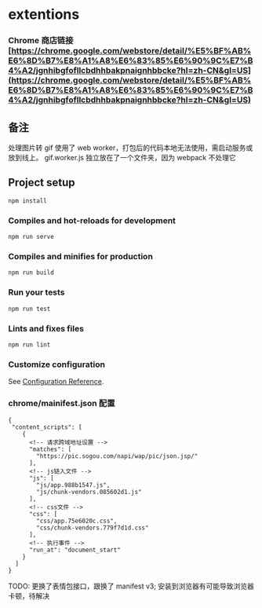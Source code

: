 # extentions

### Chrome 商店链接[https://chrome.google.com/webstore/detail/%E5%BF%AB%E6%8D%B7%E8%A1%A8%E6%83%85%E6%90%9C%E7%B4%A2/jgnhibgfofllcbdhhbakpnaignhbbcke?hl=zh-CN&gl=US](https://chrome.google.com/webstore/detail/%E5%BF%AB%E6%8D%B7%E8%A1%A8%E6%83%85%E6%90%9C%E7%B4%A2/jgnhibgfofllcbdhhbakpnaignhbbcke?hl=zh-CN&gl=US)

## 备注

处理图片转 gif 使用了 web worker，打包后的代码本地无法使用，需启动服务或放到线上。
gif.worker.js 独立放在了一个文件夹，因为 webpack 不处理它

## Project setup

```
npm install
```

### Compiles and hot-reloads for development

```
npm run serve
```

### Compiles and minifies for production

```
npm run build
```

### Run your tests

```
npm run test
```

### Lints and fixes files

```
npm run lint
```

### Customize configuration

See [Configuration Reference](https://cli.vuejs.org/config/).

### chrome/mainifest.json 配置

```
{
 "content_scripts": [
    {
      <!-- 请求跨域地址设置 -->
      "matches": [
        "https://pic.sogou.com/napi/wap/pic/json.jsp/"
      ],
      <!-- js链入文件 -->
      "js": [
        "js/app.988b1547.js",
        "js/chunk-vendors.085602d1.js"
      ],
      <!-- css文件 -->
      "css": [
        "css/app.75e6020c.css",
        "css/chunk-vendors.779f7d1d.css"
      ],
      <!-- 执行事件 -->
      "run_at": "document_start"
    }
  ]
}
```

TODO: 更换了表情包接口，跟换了 manifest v3; 安装到浏览器有可能导致浏览器卡顿，待解决

